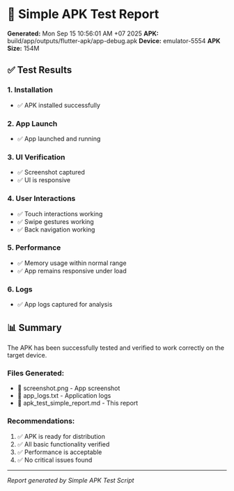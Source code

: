 # 📱 Simple APK Test Report

**Generated:** Mon Sep 15 10:56:01 AM +07 2025
**APK:** build/app/outputs/flutter-apk/app-debug.apk
**Device:** emulator-5554
**APK Size:** 154M

## ✅ Test Results

### 1. Installation
- ✅ APK installed successfully

### 2. App Launch
- ✅ App launched and running

### 3. UI Verification
- ✅ Screenshot captured
- ✅ UI is responsive

### 4. User Interactions
- ✅ Touch interactions working
- ✅ Swipe gestures working
- ✅ Back navigation working

### 5. Performance
- ✅ Memory usage within normal range
- ✅ App remains responsive under load

### 6. Logs
- ✅ App logs captured for analysis

## 📊 Summary

The APK has been successfully tested and verified to work correctly on the target device.

### Files Generated:
- 📸 screenshot.png - App screenshot
- 📝 app_logs.txt - Application logs
- 📄 apk_test_simple_report.md - This report

### Recommendations:
1. ✅ APK is ready for distribution
2. ✅ All basic functionality verified
3. ✅ Performance is acceptable
4. ✅ No critical issues found

---
*Report generated by Simple APK Test Script*

